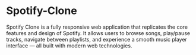 # Spotify-Clone
Spotify Clone is a fully responsive web application that replicates the core features and design of Spotify. It allows users to browse songs, play/pause tracks, navigate between playlists, and experience a smooth music player interface — all built with modern web technologies.

